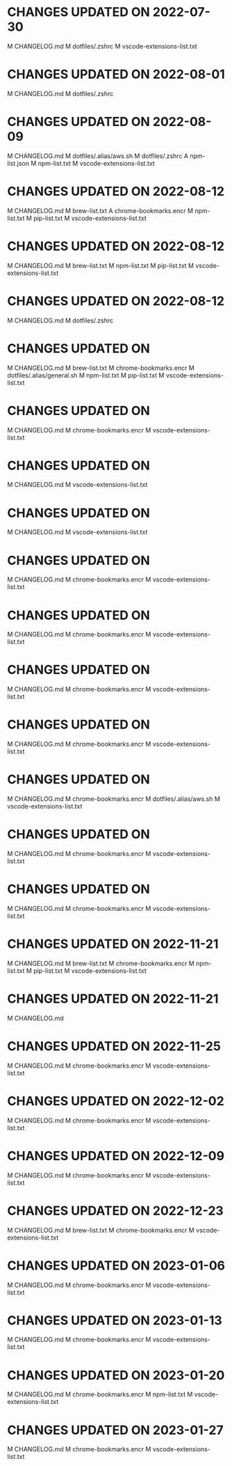 # CHANGES UPDATED ON 2022-07-30
M  CHANGELOG.md
M  dotfiles/.zshrc
M  vscode-extensions-list.txt
# CHANGES UPDATED ON 2022-08-01
M  CHANGELOG.md
M  dotfiles/.zshrc
# CHANGES UPDATED ON 2022-08-09
M  CHANGELOG.md
M  dotfiles/.alias/aws.sh
M  dotfiles/.zshrc
A  npm-list.json
M  npm-list.txt
M  vscode-extensions-list.txt
# CHANGES UPDATED ON 2022-08-12
M  CHANGELOG.md
M  brew-list.txt
A  chrome-bookmarks.encr
M  npm-list.txt
M  pip-list.txt
M  vscode-extensions-list.txt
# CHANGES UPDATED ON 2022-08-12
M  CHANGELOG.md
M  brew-list.txt
M  npm-list.txt
M  pip-list.txt
M  vscode-extensions-list.txt
# CHANGES UPDATED ON 2022-08-12
M  CHANGELOG.md
M  dotfiles/.zshrc
# CHANGES UPDATED ON 
M  CHANGELOG.md
M  brew-list.txt
M  chrome-bookmarks.encr
M  dotfiles/.alias/general.sh
M  npm-list.txt
M  pip-list.txt
M  vscode-extensions-list.txt
# CHANGES UPDATED ON 
M  CHANGELOG.md
M  chrome-bookmarks.encr
M  vscode-extensions-list.txt
# CHANGES UPDATED ON 
M  CHANGELOG.md
M  vscode-extensions-list.txt
# CHANGES UPDATED ON 
M  CHANGELOG.md
M  vscode-extensions-list.txt
# CHANGES UPDATED ON 
M  CHANGELOG.md
M  chrome-bookmarks.encr
M  vscode-extensions-list.txt
# CHANGES UPDATED ON 
M  CHANGELOG.md
M  chrome-bookmarks.encr
M  vscode-extensions-list.txt
# CHANGES UPDATED ON 
M  CHANGELOG.md
M  chrome-bookmarks.encr
M  vscode-extensions-list.txt
# CHANGES UPDATED ON 
M  CHANGELOG.md
M  chrome-bookmarks.encr
M  vscode-extensions-list.txt
# CHANGES UPDATED ON 
M  CHANGELOG.md
M  chrome-bookmarks.encr
M  dotfiles/.alias/aws.sh
M  vscode-extensions-list.txt
# CHANGES UPDATED ON 
M  CHANGELOG.md
M  chrome-bookmarks.encr
M  vscode-extensions-list.txt
# CHANGES UPDATED ON 
M  CHANGELOG.md
M  chrome-bookmarks.encr
M  vscode-extensions-list.txt
# CHANGES UPDATED ON 2022-11-21
M  CHANGELOG.md
M  brew-list.txt
M  chrome-bookmarks.encr
M  npm-list.txt
M  pip-list.txt
M  vscode-extensions-list.txt
# CHANGES UPDATED ON 2022-11-21
M  CHANGELOG.md
# CHANGES UPDATED ON 2022-11-25
M  CHANGELOG.md
M  chrome-bookmarks.encr
M  vscode-extensions-list.txt
# CHANGES UPDATED ON 2022-12-02
M  CHANGELOG.md
M  chrome-bookmarks.encr
M  vscode-extensions-list.txt
# CHANGES UPDATED ON 2022-12-09
M  CHANGELOG.md
M  chrome-bookmarks.encr
M  vscode-extensions-list.txt
# CHANGES UPDATED ON 2022-12-23
M  CHANGELOG.md
M  brew-list.txt
M  chrome-bookmarks.encr
M  vscode-extensions-list.txt
# CHANGES UPDATED ON 2023-01-06
M  CHANGELOG.md
M  chrome-bookmarks.encr
M  vscode-extensions-list.txt
# CHANGES UPDATED ON 2023-01-13
M  CHANGELOG.md
M  chrome-bookmarks.encr
M  vscode-extensions-list.txt
# CHANGES UPDATED ON 2023-01-20
M  CHANGELOG.md
M  chrome-bookmarks.encr
M  npm-list.txt
M  vscode-extensions-list.txt
# CHANGES UPDATED ON 2023-01-27
M  CHANGELOG.md
M  chrome-bookmarks.encr
M  vscode-extensions-list.txt
